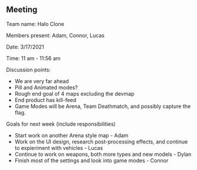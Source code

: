 ## Meeting

Team name: Halo Clone

Members present: Adam, Connor, Lucas

Date: 3/17/2021

Time: 11 am - 11:56 am

Discussion points: 

* We are very far ahead
* Pill and Animated modes?
* Rough end goal of 4 maps excluding the devmap
* End product has kill-feed
* Game Modes will be Arena, Team Deathmatch, and possibly capture the flag.

Goals for next week (include responsibilities)

* Start work on another Arena style map - Adam
* Work on the UI design, research post-processing effects, and continue to expieriment with vehicles - Lucas
* Continue to work on weapons, both more types and new models - Dylan
* Finish most of the settings and look into game modes - Connor
